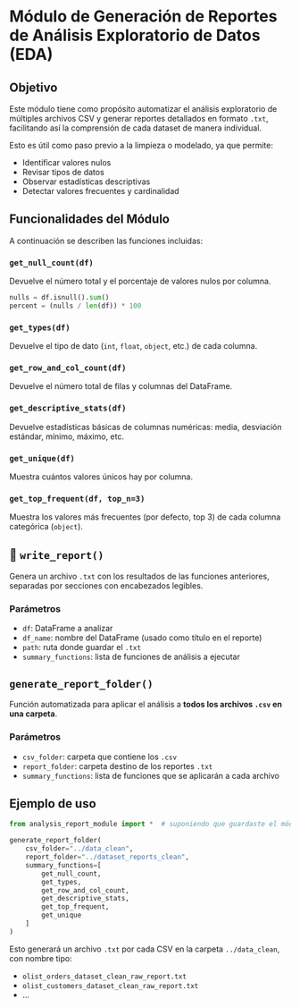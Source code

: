# Módulo de Generación de Reportes de Análisis Exploratorio de Datos (EDA)

## Objetivo

Este módulo tiene como propósito automatizar el análisis exploratorio de múltiples archivos CSV y generar reportes detallados en formato `.txt`, facilitando así la comprensión de cada dataset de manera individual.

Esto es útil como paso previo a la limpieza o modelado, ya que permite:

- Identificar valores nulos
- Revisar tipos de datos
- Observar estadísticas descriptivas
- Detectar valores frecuentes y cardinalidad

## Funcionalidades del Módulo

A continuación se describen las funciones incluidas:

### `get_null_count(df)`

Devuelve el número total y el porcentaje de valores nulos por columna.

```python
nulls = df.isnull().sum()
percent = (nulls / len(df)) * 100
```

### `get_types(df)`

Devuelve el tipo de dato (`int`, `float`, `object`, etc.) de cada columna.

### `get_row_and_col_count(df)`

Devuelve el número total de filas y columnas del DataFrame.

### `get_descriptive_stats(df)`

Devuelve estadísticas básicas de columnas numéricas: media, desviación estándar, mínimo, máximo, etc.

### `get_unique(df)`

Muestra cuántos valores únicos hay por columna.

### `get_top_frequent(df, top_n=3)`

Muestra los valores más frecuentes (por defecto, top 3) de cada columna categórica (`object`).

## 📝 `write_report()`

Genera un archivo `.txt` con los resultados de las funciones anteriores, separadas por secciones con encabezados legibles.

### Parámetros

- `df`: DataFrame a analizar
- `df_name`: nombre del DataFrame (usado como título en el reporte)
- `path`: ruta donde guardar el `.txt`
- `summary_functions`: lista de funciones de análisis a ejecutar

## `generate_report_folder()`

Función automatizada para aplicar el análisis a **todos los archivos `.csv` en una carpeta**.

### Parámetros

- `csv_folder`: carpeta que contiene los `.csv`
- `report_folder`: carpeta destino de los reportes `.txt`
- `summary_functions`: lista de funciones que se aplicarán a cada archivo

## Ejemplo de uso

```python
from analysis_report_module import *  # suponiendo que guardaste el módulo

generate_report_folder(
    csv_folder="../data_clean",
    report_folder="../dataset_reports_clean",
    summary_functions=[
        get_null_count,
        get_types,
        get_row_and_col_count,
        get_descriptive_stats,
        get_top_frequent,
        get_unique
    ]
)
```

Esto generará un archivo `.txt` por cada CSV en la carpeta `../data_clean`, con nombre tipo:

- `olist_orders_dataset_clean_raw_report.txt`
- `olist_customers_dataset_clean_raw_report.txt`
- ...
